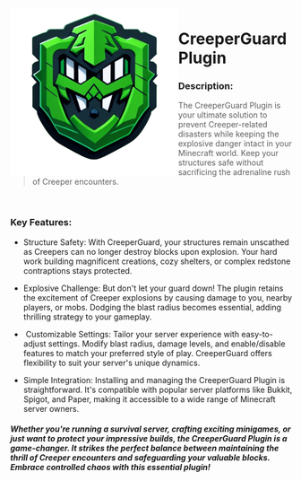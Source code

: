 <img alt="creeper-guard-logo" align="left" width="300" height="300" src="CreeperGuardIcon.png">
<h1>CreeperGuard Plugin</h1>

### Description:
> The CreeperGuard Plugin is your ultimate solution to prevent Creeper-related disasters while keeping the explosive danger intact in your Minecraft world. Keep your structures safe without sacrificing the adrenaline rush of Creeper encounters.

</br>

### Key Features:
- Structure Safety: With CreeperGuard, your structures remain unscathed as Creepers can no longer destroy blocks upon explosion. Your hard work building magnificent creations, cozy shelters, or complex redstone contraptions stays protected.

- Explosive Challenge: But don't let your guard down! The plugin retains the excitement of Creeper explosions by causing damage to you, nearby players, or mobs. Dodging the blast radius becomes essential, adding thrilling strategy to your gameplay.

- ️ Customizable Settings: Tailor your server experience with easy-to-adjust settings. Modify blast radius, damage levels, and enable/disable features to match your preferred style of play. CreeperGuard offers flexibility to suit your server's unique dynamics.

- Simple Integration: Installing and managing the CreeperGuard Plugin is straightforward. It's compatible with popular server platforms like Bukkit, Spigot, and Paper, making it accessible to a wide range of Minecraft server owners.

##### Whether you're running a survival server, crafting exciting minigames, or just want to protect your impressive builds, the CreeperGuard Plugin is a game-changer. It strikes the perfect balance between maintaining the thrill of Creeper encounters and safeguarding your valuable blocks. Embrace controlled chaos with this essential plugin! 
